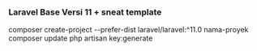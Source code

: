 ### Laravel Base Versi 11 + sneat template

composer create-project --prefer-dist laravel/laravel:^11.0 nama-proyek
composer update
php artisan key:generate
